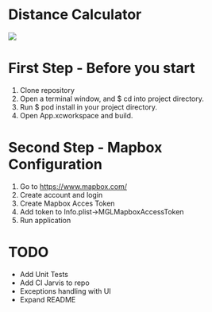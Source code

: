 # Distance Calculator

![](capture.gif)

# First Step - Before you start

1. Clone repository
2. Open a terminal window, and $ cd into project directory.
2. Run $ pod install in your project directory.
3. Open App.xcworkspace and build.

# Second Step - Mapbox Configuration

1. Go to https://www.mapbox.com/
2. Create account and login
3. Create Mapbox Acces Token
4. Add token to Info.plist->MGLMapboxAccessToken
5. Run application

# TODO 
- Add Unit Tests
- Add CI Jarvis to repo
- Exceptions handling with UI
- Expand README